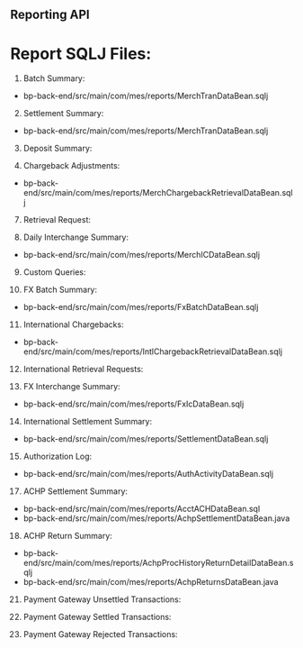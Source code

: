## Reporting API
# Report SQLJ Files:

1) Batch Summary:
  - bp-back-end/src/main/com/mes/reports/MerchTranDataBean.sqlj

2) Settlement Summary:
  - bp-back-end/src/main/com/mes/reports/MerchTranDataBean.sqlj

3) Deposit Summary:

5) Chargeback Adjustments:
  - bp-back-end/src/main/com/mes/reports/MerchChargebackRetrievalDataBean.sqlj

7) Retrieval Request:

8) Daily Interchange Summary:
  - bp-back-end/src/main/com/mes/reports/MerchICDataBean.sqlj

9) Custom Queries:

10) FX Batch Summary:
  - bp-back-end/src/main/com/mes/reports/FxBatchDataBean.sqlj

11) International Chargebacks:
  - bp-back-end/src/main/com/mes/reports/IntlChargebackRetrievalDataBean.sqlj

12) International Retrieval Requests:

13) FX Interchange Summary:
  - bp-back-end/src/main/com/mes/reports/FxIcDataBean.sqlj

14) International Settlement Summary:
  - bp-back-end/src/main/com/mes/reports/SettlementDataBean.sqlj

15) Authorization Log:
  - bp-back-end/src/main/com/mes/reports/AuthActivityDataBean.sqlj

17) ACHP Settlement Summary:
  - bp-back-end/src/main/com/mes/reports/AcctACHDataBean.sql
  - bp-back-end/src/main/com/mes/reports/AchpSettlementDataBean.java

18) ACHP Return Summary:
  - bp-back-end/src/main/com/mes/reports/AchpProcHistoryReturnDetailDataBean.sqlj
  - bp-back-end/src/main/com/mes/reports/AchpReturnsDataBean.java
  
21) Payment Gateway Unsettled Transactions:

22) Payment Gateway Settled Transactions:

23) Payment Gateway Rejected Transactions:
